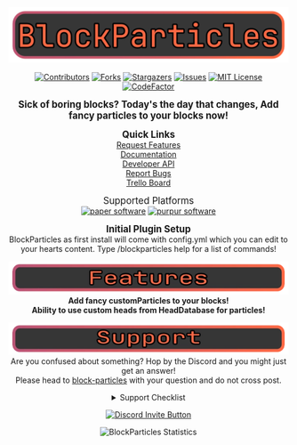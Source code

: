 <center><div align="center">

![BlockParticles](https://raw.githubusercontent.com/Crazy-Crew/Branding/main/blockparticles/banner/webp/banner.webp)

[![Contributors][contributors-shield]][contributors-url]
[![Forks][forks-shield]][forks-url]
[![Stargazers][stars-shield]][stars-url]
[![Issues][issues-shield]][issues-url]
[![MIT License][license-shield]][license-url]
[![CodeFactor](https://www.codefactor.io/repository/github/crazy-crew/blockparticles/badge)](https://www.codefactor.io/repository/github/crazy-crew/blockparticles)

<big>**Sick of boring blocks? Today's the day that changes, Add fancy particles to your blocks now!**</big>

<big>**Quick Links**</big><br>
[Request Features](https://github.com/Crazy-Crew/BlockParticles/issues)<br>
[Documentation](https://docs.crazycrew.us/docs/category/blockparticles)<br>
[Developer API](https://docs.crazycrew.us/docs/plugins/blockparticles/guides/api/intro)<br>
[Report Bugs](https://github.com/Crazy-Crew/BlockParticles/issues)<br>
[Trello Board](https://trello.com/b/bzQ5TwXo/blockparticles)

<big>Supported Platforms</big><br>
[![paper software](https://cdn.jsdelivr.net/npm/@intergrav/devins-badges@3/assets/compact-minimal/supported/paper_vector.svg)](https://papermc.io/)
[![purpur software](https://cdn.jsdelivr.net/npm/@intergrav/devins-badges@3/assets/compact-minimal/supported/purpur_vector.svg)](https://purpurmc.org/)

<big>**Initial Plugin Setup**</big><br>
BlockParticles as first install will come with config.yml which you can edit to your hearts content. Type /blockparticles help for a list of commands!

![Features Banner](https://raw.githubusercontent.com/Crazy-Crew/Branding/main/blockparticles/banner/webp/features.webp)<br>
**Add fancy customParticles to your blocks!**<br>
**Ability to use custom heads from HeadDatabase for particles!**<br>

![Support Banner](https://raw.githubusercontent.com/Crazy-Crew/Branding/main/blockparticles/banner/webp/support.webp)<br>
Are you confused about something? Hop by the Discord and you might just get an answer!<br>
Please head to [block-particles](https://discord.com/channels/182615261403283459/1143069389181157386) with your question and do not cross post.<br>
<details>
<summary>Support Checklist</summary>

Please check to make sure that your question wasn't asked before, You can use `Ctrl+F` on Discord to look for past conversations.<br>
Describe your issue in detail, Don't just make it a bread crumb trail that has to be questioned out of you.<br>
Plugin Version i.e. `BlockParticles 3.3` **LATEST DOES NOT COUNT**<br>
Server Version & Server Type i.e. `Paper 1.21.1` or `Purpur 1.21.1` **LATEST DOES NOT COUNT**<br>
Send any console errors or files you have through https://mclo.gs/ - (We don't own the website, You have to copy the link and send it.)<br>
</details>

<!--[![Discord](https://discord.com/api/guilds/182615261403283459/widget.png?style=banner2)](https://discord.gg/badbones-s-live-chat-182615261403283459)<br>-->
[![Discord Invite Button](https://cdn.jsdelivr.net/npm/@intergrav/devins-badges@3/assets/cozy/social/discord-plural_vector.svg)](https://discord.gg/badbones-s-live-chat-182615261403283459)
</div>

![BlockParticles Statistics](https://bstats.org/signatures/bukkit/BlockParticles.svg)
</center>

[contributors-shield]: https://img.shields.io/github/contributors/Crazy-Crew/BlockParticles.svg?style=flat&logo=appveyor
[contributors-url]: https://github.com/Crazy-Crew/BlockParticles/graphs/contributors
[forks-shield]: https://img.shields.io/github/forks/Crazy-Crew/BlockParticles.svg?style=flat&logo=appveyor
[forks-url]: https://github.com/Crazy-Crew/BlockParticles/network/members
[stars-shield]: https://img.shields.io/github/stars/Crazy-Crew/BlockParticles.svg?style=flat&logo=appveyor
[stars-url]: https://github.com/Crazy-Crew/BlockParticles/stargazers
[issues-shield]: https://img.shields.io/github/issues/Crazy-Crew/BlockParticles.svg?style=flat&logo=appveyor
[issues-url]: https://github.com/Crazy-Crew/BlockParticles/issues
[license-shield]: https://img.shields.io/github/license/Crazy-Crew/BlockParticles.svg?style=flat&logo=appveyor
[license-url]: https://github.com/Crazy-Crew/BlockParticles/blob/main/LICENSE
